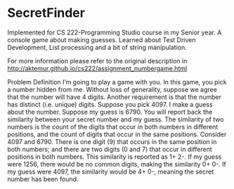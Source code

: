 # SecretFinder
Implemented for CS 222-Programming Studio course in my Senior year. A console game about making guesses. Learned about Test Driven Development, List processing and a bit of string manipulation. 


For more information please refer to the original description in http://aktemur.github.io/cs222/assignment_numbergame.html

Problem Definition
I’m going to play a game with you. In this game, you pick a number hidden from me. Without loss of generality, suppose we agree that the number will have 4 digits. Another requirement is that the number has distinct (i.e. unique) digits. Suppose you pick 4097. I make a guess about the number. Suppose my guess is 6790. You will report back the similarity between your secret number and my guess. The similarity of two numbers is the count of the digits that occur in both numbers in different positions, and the count of digits that occur in the same positions. Consider 4097 and 6790. There is one digit (9) that occurs in the same position in both numbers; and there are two digits (0 and 7) that occur in different positions in both numbers. This similarity is reported as 1+ 2-. If my guess were 1256, there would be no common digits, making the similarity 0+ 0-. If my guess were 4097, the similarity would be 4+ 0-, meaning the secret number has been found.


